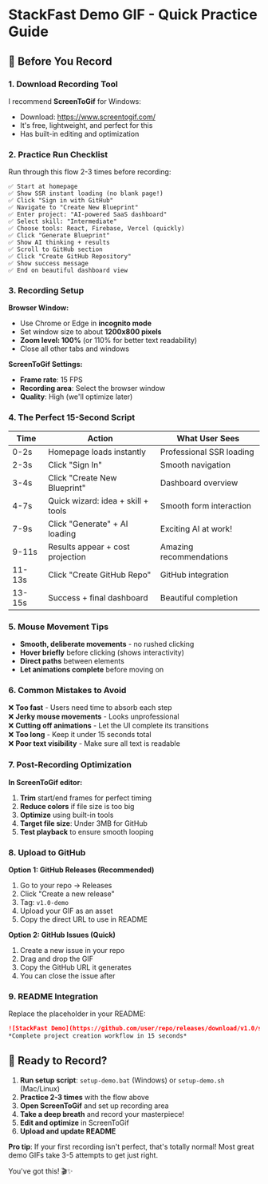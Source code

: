 # StackFast Demo GIF - Quick Practice Guide

## 🎯 **Before You Record**

### 1. **Download Recording Tool**
I recommend **ScreenToGif** for Windows:
- Download: https://www.screentogif.com/
- It's free, lightweight, and perfect for this
- Has built-in editing and optimization

### 2. **Practice Run Checklist**
Run through this flow 2-3 times before recording:

```
✅ Start at homepage
✅ Show SSR instant loading (no blank page!)
✅ Click "Sign in with GitHub"
✅ Navigate to "Create New Blueprint"
✅ Enter project: "AI-powered SaaS dashboard"
✅ Select skill: "Intermediate"
✅ Choose tools: React, Firebase, Vercel (quickly)
✅ Click "Generate Blueprint"
✅ Show AI thinking + results
✅ Scroll to GitHub section
✅ Click "Create GitHub Repository"
✅ Show success message
✅ End on beautiful dashboard view
```

### 3. **Recording Setup**

**Browser Window:**
- Use Chrome or Edge in **incognito mode**
- Set window size to about **1200x800 pixels**
- **Zoom level: 100%** (or 110% for better text readability)
- Close all other tabs and windows

**ScreenToGif Settings:**
- **Frame rate**: 15 FPS
- **Recording area**: Select the browser window
- **Quality**: High (we'll optimize later)

### 4. **The Perfect 15-Second Script**

| Time | Action | What User Sees |
|------|--------|----------------|
| 0-2s | Homepage loads instantly | Professional SSR loading |
| 2-3s | Click "Sign In" | Smooth navigation |
| 3-4s | Click "Create New Blueprint" | Dashboard overview |
| 4-7s | Quick wizard: idea + skill + tools | Smooth form interaction |
| 7-9s | Click "Generate" + AI loading | Exciting AI at work! |
| 9-11s | Results appear + cost projection | Amazing recommendations |
| 11-13s | Click "Create GitHub Repo" | GitHub integration |
| 13-15s | Success + final dashboard | Beautiful completion |

### 5. **Mouse Movement Tips**

- **Smooth, deliberate movements** - no rushed clicking
- **Hover briefly** before clicking (shows interactivity)
- **Direct paths** between elements
- **Let animations complete** before moving on

### 6. **Common Mistakes to Avoid**

❌ **Too fast** - Users need time to absorb each step  
❌ **Jerky mouse movements** - Looks unprofessional  
❌ **Cutting off animations** - Let the UI complete its transitions  
❌ **Too long** - Keep it under 15 seconds total  
❌ **Poor text visibility** - Make sure all text is readable  

### 7. **Post-Recording Optimization**

**In ScreenToGif editor:**
1. **Trim** start/end frames for perfect timing
2. **Reduce colors** if file size is too big
3. **Optimize** using built-in tools
4. **Target file size**: Under 3MB for GitHub
5. **Test playback** to ensure smooth looping

### 8. **Upload to GitHub**

**Option 1: GitHub Releases (Recommended)**
1. Go to your repo → Releases
2. Click "Create a new release"
3. Tag: `v1.0-demo` 
4. Upload your GIF as an asset
5. Copy the direct URL to use in README

**Option 2: GitHub Issues (Quick)**
1. Create a new issue in your repo
2. Drag and drop the GIF
3. Copy the GitHub URL it generates
4. You can close the issue after

### 9. **README Integration**

Replace the placeholder in your README:
```markdown
![StackFast Demo](https://github.com/user/repo/releases/download/v1.0/stackfast-demo.gif)
*Complete project creation workflow in 15 seconds*
```

## 🚀 **Ready to Record?**

1. **Run setup script**: `setup-demo.bat` (Windows) or `setup-demo.sh` (Mac/Linux)
2. **Practice 2-3 times** with the flow above
3. **Open ScreenToGif** and set up recording area
4. **Take a deep breath** and record your masterpiece!
5. **Edit and optimize** in ScreenToGif
6. **Upload and update README**

**Pro tip**: If your first recording isn't perfect, that's totally normal! Most great demo GIFs take 3-5 attempts to get just right.

You've got this! 🎬✨
